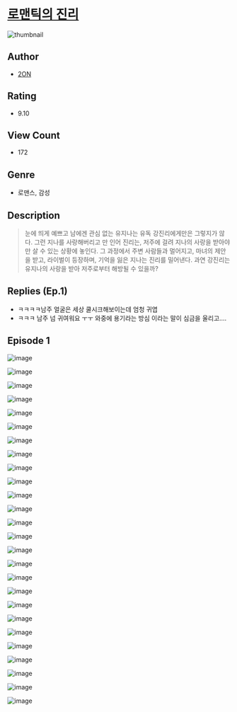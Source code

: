 # [로맨틱의 진리](https://comic.naver.com/challenge/list?titleId=810369)
![thumbnail](https://image-comic.pstatic.net/user_contents_data/challenge_comic/2023/05/23/365263/upload_7017225274783785271_480x623.jpeg)

## Author
- [2ON](https://comic.naver.com/artistTitle?id=365263)

## Rating
- 9.10

## View Count
- 172

## Genre
- 로맨스, 감성

## Description
> 눈에 띄게 예쁘고 남에겐 관심 없는 유지나는 유독 강진리에게만은 그렇지가 않다. 그런 지나를 사랑해버리고 만 인어 진리는, 저주에 걸려 지나의 사랑을 받아야만 살 수 있는 상황에 놓인다. 그 과정에서 주변 사람들과 멀어지고, 마녀의 제안을 받고, 라이벌이 등장하며, 기억을 잃은 지나는 진리를 밀어낸다. 과연 강진리는 유지나의 사랑을 받아 저주로부터 해방될 수 있을까?

## Replies (Ep.1)
- ㅋㅋㅋㅋ남주 얼굴은 세상 쿨시크해보이는데 엄청 귀엽
- ㅋㅋㅋ 남주 넘 귀여워요 ㅜㅜ 와중에 용기라는 방심 이라는 말이 심금을 울리고....

## Episode 1
![image](https://image-comic.pstatic.net/user_contents_data/challenge_comic/2023/05/23/365263/upload_3834587708049930597.jpeg)

![image](https://image-comic.pstatic.net/user_contents_data/challenge_comic/2023/05/23/365263/upload_3905574576099506482.jpeg)

![image](https://image-comic.pstatic.net/user_contents_data/challenge_comic/2023/05/23/365263/upload_3617341786209989173.jpeg)

![image](https://image-comic.pstatic.net/user_contents_data/challenge_comic/2023/05/23/365263/upload_7148167209785964848.jpeg)

![image](https://image-comic.pstatic.net/user_contents_data/challenge_comic/2023/05/23/365263/upload_4123158030775825762.jpeg)

![image](https://image-comic.pstatic.net/user_contents_data/challenge_comic/2023/05/23/365263/upload_7219660757815079780.jpeg)

![image](https://image-comic.pstatic.net/user_contents_data/challenge_comic/2023/05/23/365263/upload_4134645539304399715.jpeg)

![image](https://image-comic.pstatic.net/user_contents_data/challenge_comic/2023/05/23/365263/upload_3991087804479453241.jpeg)

![image](https://image-comic.pstatic.net/user_contents_data/challenge_comic/2023/05/23/365263/upload_3846464646259499833.jpeg)

![image](https://image-comic.pstatic.net/user_contents_data/challenge_comic/2023/05/23/365263/upload_4123099773940086324.jpeg)

![image](https://image-comic.pstatic.net/user_contents_data/challenge_comic/2023/05/23/365263/upload_7291668865253388643.jpeg)

![image](https://image-comic.pstatic.net/user_contents_data/challenge_comic/2023/05/23/365263/upload_3833747895931331639.jpeg)

![image](https://image-comic.pstatic.net/user_contents_data/challenge_comic/2023/05/23/365263/upload_7363439692833973049.jpeg)

![image](https://image-comic.pstatic.net/user_contents_data/challenge_comic/2023/05/23/365263/upload_3689962359497175649.jpeg)

![image](https://image-comic.pstatic.net/user_contents_data/challenge_comic/2023/05/23/365263/upload_7233398039731266355.jpeg)

![image](https://image-comic.pstatic.net/user_contents_data/challenge_comic/2023/05/23/365263/upload_3691093942350525285.jpeg)

![image](https://image-comic.pstatic.net/user_contents_data/challenge_comic/2023/05/23/365263/upload_3486969423984013367.jpeg)

![image](https://image-comic.pstatic.net/user_contents_data/challenge_comic/2023/05/23/365263/upload_7017509154938959923.jpeg)

![image](https://image-comic.pstatic.net/user_contents_data/challenge_comic/2023/05/23/365263/upload_3834596508337005412.jpeg)

![image](https://image-comic.pstatic.net/user_contents_data/challenge_comic/2023/05/23/365263/upload_7234532941067739494.jpeg)

![image](https://image-comic.pstatic.net/user_contents_data/challenge_comic/2023/05/23/365263/upload_4136055315054617139.jpeg)

![image](https://image-comic.pstatic.net/user_contents_data/challenge_comic/2023/05/23/365263/upload_4049920480426287927.jpeg)

![image](https://image-comic.pstatic.net/user_contents_data/challenge_comic/2023/05/23/365263/upload_4063993314430892084.jpeg)

![image](https://image-comic.pstatic.net/user_contents_data/challenge_comic/2023/05/23/365263/upload_7089844925388436279.jpeg)

![image](https://image-comic.pstatic.net/user_contents_data/challenge_comic/2023/05/23/365263/upload_3906981756921209652.jpeg)

![image](https://image-comic.pstatic.net/user_contents_data/challenge_comic/2023/05/23/365263/upload_7293918478911944241.jpeg)
